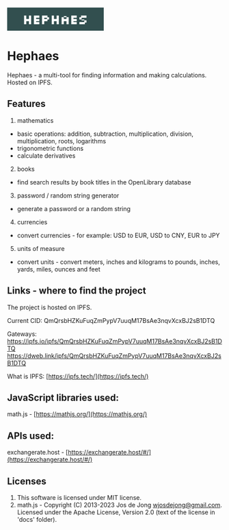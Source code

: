 ![](https://raw.githubusercontent.com/heEXDe/hephaes/main/img/logo.png)

# Hephaes
Hephaes - a multi-tool for finding information and making calculations. Hosted on IPFS.

## Features

1. mathematics
- basic operations: addition, subtraction, multiplication, division, multiplication, roots, logarithms
- trigonometric functions
- calculate derivatives

2. books
- find search results by book titles in the OpenLibrary database

3. password / random string generator
- generate a password or a random string

4. currencies
- convert currencies - for example: USD to EUR, USD to CNY, EUR to JPY

5. units of measure
- convert units - convert meters, inches and kilograms to pounds, inches, yards, miles, ounces and feet

## Links - where to find the project

The project is hosted on IPFS.

Current CID: QmQrsbHZKuFuqZmPypV7uuqM17BsAe3nqvXcxBJ2sB1DTQ

Gateways:
https://ipfs.io/ipfs/QmQrsbHZKuFuqZmPypV7uuqM17BsAe3nqvXcxBJ2sB1DTQ
https://dweb.link/ipfs/QmQrsbHZKuFuqZmPypV7uuqM17BsAe3nqvXcxBJ2sB1DTQ

What is IPFS: [https://ipfs.tech/](https://ipfs.tech/)

## JavaScript libraries used:
math.js - [https://mathjs.org/](https://mathjs.org/)

## APIs used:
exchangerate.host - [https://exchangerate.host/#/](https://exchangerate.host/#/)

## Licenses
1. This software is licensed under MIT license.
2. math.js - Copyright (C) 2013-2023 Jos de Jong wjosdejong@gmail.com.
Licensed under the Apache License, Version 2.0 (text of the license in 'docs' folder).